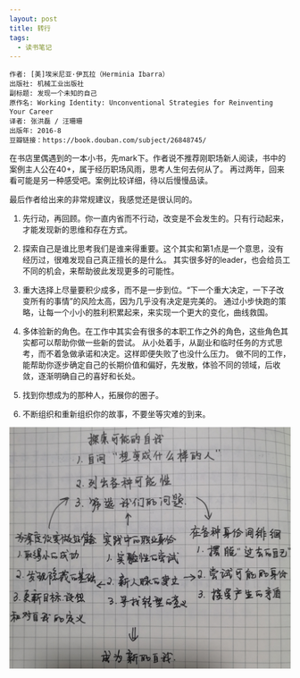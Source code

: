 ```yaml
---
layout: post
title: 转行
tags:
  - 读书笔记
---
```


```
作者: [美]埃米尼亚·伊瓦拉（Herminia Ibarra） 
出版社: 机械工业出版社
副标题: 发现一个未知的自己
原作名: Working Identity: Unconventional Strategies for Reinventing Your Career
译者: 张洪磊 / 汪珊珊 
出版年: 2016-8
豆瓣链接：https://book.douban.com/subject/26848745/
```

在书店里偶遇到的一本小书，先mark下。作者说不推荐刚职场新人阅读，书中的案例主人公在40+，属于经历职场风雨，思考人生何去何从了。
再过两年，回来看可能是另一种感受吧。案例比较详细，待以后慢慢品读。

最后作者给出来的非常规建议，我感觉还是很认同的。

1. 先行动，再回顾。你一直内省而不行动，改变是不会发生的。只有行动起来，才能发现新的思维和存在方式。

2. 探索自己是谁比思考我们是谁来得重要。这个其实和第1点是一个意思，没有经历过，很难发现自己真正擅长的是什么。
其实很多好的leader，也会给员工不同的机会，来帮助彼此发现更多的可能性。

3. 重大选择上尽量要积少成多，而不是一步到位。“下一个重大决定，一下子改变所有的事情”的风险太高，因为几乎没有决定是完美的。
通过小步快跑的策略，让每一个小小的胜利积累起来，来实现一个更大的变化，曲线救国。

4. 多体验新的角色。在工作中其实会有很多的本职工作之外的角色，这些角色其实都可以帮助你做一些新的尝试。
从小处着手，从副业和临时任务的方式思考，而不着急做承诺和决定。这样即便失败了也没什么压力。
做不同的工作，能帮助你逐步确定自己的长期价值和偏好，先发散，体验不同的领域，后收敛，逐渐明确自己的喜好和长处。

5. 找到你想成为的那种人，拓展你的圈子。

6. 不断组织和重新组织你的故事，不要坐等灾难的到来。

![在实践和徘徊中发现新的自我](images/chengwei.jpg)

